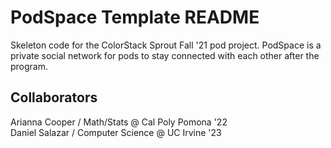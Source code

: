 # PodSpace Template README

Skeleton code for the ColorStack Sprout Fall '21 pod project. PodSpace is a private social network for pods to stay connected with each other after the program.

## Collaborators

Arianna Cooper / Math/Stats @ Cal Poly Pomona '22  
Daniel Salazar / Computer Science @ UC Irvine '23  


